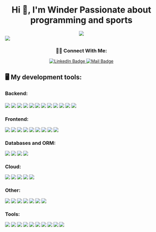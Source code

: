 <h1 align="center">Hi 👋, I'm Winder
  Passionate about programming and sports
</h1>

<div align="center">
  <img src="https://readme-typing-svg.herokuapp.com/?font=Baloo2+Code&size=22&duration=3000&pause=1000&color=EBDEF0&center=true&vCenter=true&width=440&lines=Back-end+developer;Front-end+developer;Database+administrator;Artificial+Intelligence+Services" />
</div>
<img src="https://user-images.githubusercontent.com/73097560/115834477-dbab4500-a447-11eb-908a-139a6edaec5c.gif">

<h3 align="center">🙋‍♂️ Connect With Me:</h3>
<div id="badges" align="center">
  <a href="[link to your LinkedIn profile]">
    <img src="https://img.shields.io/badge/LinkedIn-blue?style=for-the-badge&logo=linkedin&logoColor=white" alt="LinkedIn Badge"/>
  </a>
  
  <a href="mailto:winderroman3131@gmail.com">
    <img src="https://img.shields.io/badge/Gmail-D14836?style=for-the-badge&logo=gmail&logoColor=white" alt="Mail Badge"/>
  </a>
  
</div>


<div align="left">
  <h2>🖥️ My development tools:</h2>
  <h3>Backend:<h3>
  <div>
    <img src="https://skillicons.dev/icons?i=py"/>
    <img src="https://skillicons.dev/icons?i=php"/>
    <img src="https://skillicons.dev/icons?i=js"/>
    <img src="https://skillicons.dev/icons?i=ts"/>
    <img src="https://skillicons.dev/icons?i=java"/>
    <img src="https://skillicons.dev/icons?i=cs"/>
    <img src="https://skillicons.dev/icons?i=nodejs"/>
    <img src="https://skillicons.dev/icons?i=fastapi"/>
    <img src="https://skillicons.dev/icons?i=laravel"/>
    <img src="https://skillicons.dev/icons?i=express"/>
    <img src="https://skillicons.dev/icons?i=spring"/>
    <img src="https://skillicons.dev/icons?i=dotnet"/>
  </div>
  
  ### **Frontend:**
  <div>
    <img src="https://skillicons.dev/icons?i=html"/>
    <img src="https://skillicons.dev/icons?i=css"/>
    <img src="https://skillicons.dev/icons?i=js"/>
    <img src="https://skillicons.dev/icons?i=ts"/>
    <img src="https://skillicons.dev/icons?i=react"/>
    <img src="https://skillicons.dev/icons?i=vue"/>
    <img src="https://skillicons.dev/icons?i=angular"/>
    <img src="https://skillicons.dev/icons?i=bootstrap"/>
    <img src="https://skillicons.dev/icons?i=tailwindcss"/>
  </div>
  
  
  ### **Databases and ORM:**
  <div>
    <img src="https://skillicons.dev/icons?i=mysql"/>
    <img src="https://skillicons.dev/icons?i=postgres"/>
    <img src="https://skillicons.dev/icons?i=prisma"/>
    <img src="https://skillicons.dev/icons?i=redis"/>
  </div>

  
  ### **Cloud:**
  <div>
    <img src="https://skillicons.dev/icons?i=firebase"/>
    <img src="https://skillicons.dev/icons?i=aws"/>
    <img src="https://skillicons.dev/icons?i=azure"/>
    <img src="https://skillicons.dev/icons?i=netlify"/>
    <img src="https://skillicons.dev/icons?i=supabase"/>
  </div>
  
  ### **Other:**
  <div>
    <img src="https://skillicons.dev/icons?i=github"/>
    <img src="https://skillicons.dev/icons?i=git"/>
    <img src="https://skillicons.dev/icons?i=postman"/>
    <img src="https://skillicons.dev/icons?i=jest"/>
    <img src="https://skillicons.dev/icons?i=npm"/>
    <img src="https://skillicons.dev/icons?i=vite"/>
    <img src="https://skillicons.dev/icons?i=docker"/>
  </div>
</div>

  ### **Tools:**
  <div>
    <img src="https://skillicons.dev/icons?i=visualstudio"/>
    <img src="https://skillicons.dev/icons?i=vscode"/>
    <img src="https://skillicons.dev/icons?i=androidstudio"/>
    <img src="https://skillicons.dev/icons?i=sublime"/>
    <img src="https://skillicons.dev/icons?i=linux"/>
    <img src="https://skillicons.dev/icons?i=windows"/>
    <img src="https://skillicons.dev/icons?i=bash"/>
    <img src="https://skillicons.dev/icons?i=powershell"/>
    <img src="https://skillicons.dev/icons?i=anaconda"/>
    <img src="https://skillicons.dev/icons?i=figma"/>
  </div>

